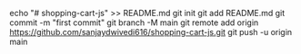 echo "# shopping-cart-js" >> README.md
git init
git add README.md
git commit -m "first commit"
git branch -M main
git remote add origin https://github.com/sanjaydwivedi616/shopping-cart-js.git
git push -u origin main
